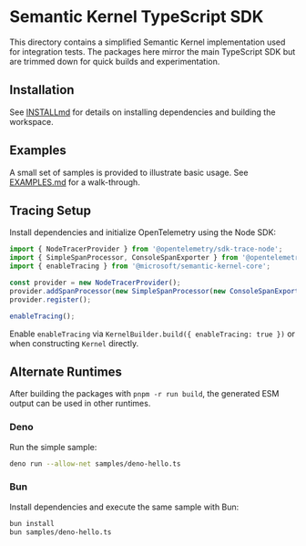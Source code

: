 # Semantic Kernel TypeScript SDK

This directory contains a simplified Semantic Kernel implementation used for integration tests. The packages here mirror the main TypeScript SDK but are trimmed down for quick builds and experimentation.

## Installation

See [INSTALLmd](./INSTALLmd) for details on installing dependencies and building the workspace.

## Examples

A small set of samples is provided to illustrate basic usage. See [EXAMPLES.md](./EXAMPLES.md) for a walk-through.

## Tracing Setup

Install dependencies and initialize OpenTelemetry using the Node SDK:

```ts
import { NodeTracerProvider } from '@opentelemetry/sdk-trace-node';
import { SimpleSpanProcessor, ConsoleSpanExporter } from '@opentelemetry/sdk-trace-base';
import { enableTracing } from '@microsoft/semantic-kernel-core';

const provider = new NodeTracerProvider();
provider.addSpanProcessor(new SimpleSpanProcessor(new ConsoleSpanExporter()));
provider.register();

enableTracing();
```

Enable `enableTracing` via `KernelBuilder.build({ enableTracing: true })` or when constructing `Kernel` directly.

## Alternate Runtimes

After building the packages with `pnpm -r run build`, the generated ESM output can be used in other runtimes.

### Deno

Run the simple sample:

```bash
deno run --allow-net samples/deno-hello.ts
```

### Bun

Install dependencies and execute the same sample with Bun:

```bash
bun install
bun samples/deno-hello.ts
```
